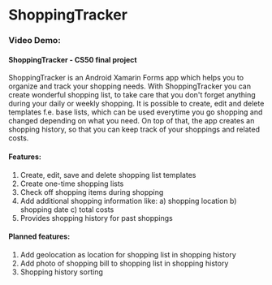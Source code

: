 # ShoppingTracker

### Video Demo:  <URL HERE>

#### ShoppingTracker - CS50 final project
ShoppingTracker is an Android Xamarin Forms app which helps you to organize and track your shopping needs.
With ShoppingTracker you can create wonderful shopping list, to take care that you don't forget anything during your daily or weekly shopping.
It is possible to create, edit and delete templates f.e. base lists, which can be used everytime you go shopping and changed depending on what you need.
On top of that, the app creates an shopping history, so that you can keep track of your shoppings and related costs.

#### Features:
1. Create, edit, save and delete shopping list templates
2. Create one-time shopping lists
3. Check off shopping items during shopping
4. Add additional shopping information like:
   a) shopping location
   b) shopping date
   c) total costs
5. Provides shopping history for past shoppings

#### Planned features:
1. Add geolocation as location for shopping list in shopping history
2. Add photo of shopping bill to shopping list in shopping history
3. Shopping history sorting

